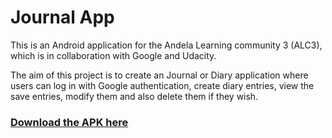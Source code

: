 # Journal App

This is an Android application for the Andela Learning community 3 (ALC3), which is in collaboration with Google and Udacity.

The aim of this project is to create an Journal or Diary application where users can log in with Google authentication, create diary entries, view the save entries, modify them and also delete them if they wish.

### [Download the APK here](https://github.com/IkechukwuAKalu/journal-app/blob/master/JournalApp.apk)